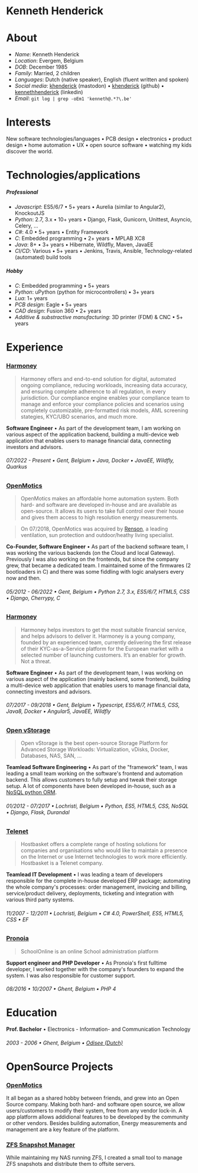 # Kenneth Henderick

# About

- _Name_: Kenneth Henderick
- _Location_: Evergem, Belgium
- _DOB_: December 1985
- _Family_: Married, 2 children
- _Languages_: Dutch (native speaker), English (fluent written and spoken)
- _Social media_: <a href="https://fosstodon.org/@khenderick" rel="me">khenderick</a> (mastodon) • [khenderick](https://github.com/khenderick) (github) • [kennethhenderick](https://www.linkedin.com/in/kennethhenderick/) (linkedin)
- _Email_: `git log | grep -oEm1 'kenneth@.*?\.be'`

# Interests

New software technologies/languages • PCB design • electronics • product design • home automation • UX • open source software • watching my kids discover the world.

# Technologies/applications

##### Professional

- _Javascript_: ES5/6/7 • 5+ years • Aurelia (similar to Angular2), KnockoutJS
- _Python_: 2.7, 3.x • 10+ years • Django, Flask, Gunicorn, Unittest, Asyncio, Celery, ...
- _C#_: 4.0 • 5+ years • Entity Framework
- _C_: Embedded programming • 2+ years • MPLAB XC8
- _Java_: 8+ • 3+ years • Hibernate, Wildfly, Maven, JavaEE
- _CI/CD_: Various • 5+ years • Jenkins, Travis, Ansible, Technology-related (automated) build tools

##### Hobby

- _C_: Embedded programming • 5+ years
- _Python_: uPython (python for microcontrollers) • 3+ years
- _Lua_: 1+ years
- _PCB design_: Eagle • 5+ years
- _CAD design_: Fusion 360 • 2+ years
- _Additive & substractive manufacturing_: 3D printer (FDM) & CNC • 5+ years

# Experience

### [Harmoney](https://myharmoney.eu/)

> Harmoney offers and end-to-end solution for digital, automated ongoing compliance, reducing workloads, increasing data accuracy, and ensuring complete adherence to all regulation, in every jurisdiction. Our compliance engine enables your compliance team to manage and enforce your compliance policies and scenarios using completely customizable, pre-formatted risk models, AML screening stategies, KYC/UBO scenarios, and much more.

**Software Engineer** • As part of the development team, I am working on various aspect of the application backend, building a multi-device web application that enables users to manage financial data, connecting investors and advisors.

###### 07/2022 - Present • Gent, Belgium • Java, Docker • JavaEE, Wildfly, Quarkus

### [OpenMotics](https://www.openmotics.com/)

> OpenMotics makes an affordable home automation system. Both hard- and software are developed in-house and are available as open-source. It allows its users to take full control over their house and gives them access to high resolution energy measurements.

> On 07/2018, OpenMotics was acquired by [Renson](https://www.renson.eu), a leading ventilation, sun protection and outdoor/heathy living specialist.

**Co-Founder, Software Engineer** • As part of the backend software team, I was working the various backends (on the Cloud and local Gateway). Previously I was also working on the frontends, but since the company grew, that became a dedicated team. I maintained some of the firmwares (2 bootloaders in C) and there was some fiddling with logic analysers every now and then.

###### 05/2012 - 06/2022 • Gent, Belgium • Python 2.7, 3.x, ES5/6/7, HTML5, CSS • Django, Cherrypy, C

### [Harmoney](https://myharmoney.eu/)

> Harmoney helps investors to get the most suitable financial service, and helps advisors to deliver it. Harmoney is a young company, founded by an experienced team, currently delivering the first release of their KYC-as-a-Service platform for the European market with a selected number of launching customers. It’s an enabler for growth. Not a threat.

**Software Engineer** • As part of the development team, I was working on various aspect of the application (mainly backend, some frontend), building a multi-device web application that enables users to manage financial data, connecting investors and advisors.

###### 07/2017 - 09/2018 • Gent, Belgium • Typescript, ES5/6/7, HTML5, CSS, Java8, Docker • Angular5, JavaEE, Wildfly

### [Open vStorage](http://www.openvstorage.org/)

> Open vStorage is the best open-source Storage Platform for Advanced Storage Workloads: Virtualization, vDisks, Docker, Databases, NAS, SAN, ...

**Teamlead Software Engineering** • As part of the "framework" team, I was leading a small team working on the software's frontend and automation backend. This allows customers to fully setup and tweak their storage setup. A lot of components have been developed in-house, such as a [NoSQL python ORM](https://github.com/openvstorage/framework/tree/develop/ovs/dal).

###### 01/2012 - 07/2017 • Lochristi, Belgium • Python, ES5, HTML5, CSS, NoSQL • Django, Flask, Durandal

### [Telenet](https://www.hostbasket.com)

> Hostbasket offers a complete range of hosting solutions for companies and organisations who would like to maintain a presence on the Internet or use Internet technologies to work more efficiently. Hostbasket is a Telenet company.

**Teamlead IT Development** • I was leading a team of developers responsible for the complete in-house developed ERP package; automating the whole company's processes: order management, invoicing and billing, service/product delivery, deployments, ticketing and integration with various third party systems.

###### 11/2007 - 12/2011 • Lochristi, Belgium • C# 4.0, PowerShell, ES5, HTML5, CSS • EF

### [Pronoia](http://schoolonline.be/)

> SchoolOnline is an online School administration platform

**Support engineer and PHP Developer** • As Pronoia's first fulltime developer, I worked together with the company's founders to expand the system. I was also responsible for customer support.

###### 08/2016 • 10/2007 • Ghent, Belgium • PHP 4

# Education

**Prof. Bachelor** • Electronics - Information- and Communication Technology

###### 2003 - 2006 • Ghent, Belgium • [Odisee (Dutch)](https://www.odisee.be/nl/elektronica-ict)

# OpenSource Projects

### [OpenMotics](https://github.com/openmotics)

It all began as a shared hobby between friends, and grew into an Open Source company. Making both hard- and software open source, we allow users/customers to modify their system, free from any vendor lock-in. A app platform allows addidional features to be developed by the community or other vendors. Besides building automation, Energy measurements and management are a key feature of the platform.

### [ZFS Snapshot Manager](https://github.com/khenderick/zfs-snap-manager)

While maintaining my NAS running ZFS, I created a small tool to manage ZFS snapshots and distribute them to offsite servers.

